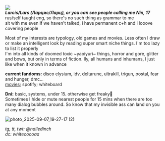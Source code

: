 ![](https://komarev.com/ghpvc/?username=nailedinch&color=d88da8)  
***Larcis/Lars (Ларцис/Ларц), or you can see people calling me Nin, 17***  
rus/self taught eng, so there's no such thing as grammar to me  
sit with me even if we haven't talked, i have permanent c+h and i looove covering people     

Most of my interests are typology, old games and movies. Less often I draw or make an intelligent look by reading super smart niche things. I'm too lazy to list it properly  
I'm into all kinds of doomed toxic ~yaoiyuri~ things, horror and gore, glitter and bows, but only in terms of fiction. Ily, all humans and inhumans, I just like when it known in advance

**current fandoms:**
disco elysium, idv, deltarune, ultrakill, trigun, postal, fear and hunger, dmc...  
[movies](https://boxd.it/81CFL); spotify; whiteboard

**Dni:**
basic, systems, under 15. otherwise get freaky💜  
Sometimes I hide or mute nearest people for 15 mins when there are too many dialog bubbles around. So know that my invisible ass can land on you at any moment

![photo_2025-09-07_19-27-17 (2)](https://github.com/user-attachments/assets/17ab5f8e-549c-4c58-93e7-b23f0b475d79)

 
*tg, tt, twt: @nailedinch*                                
*dc: whitecocoaa*  
